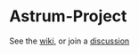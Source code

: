 # Astrum-Project
See the [wiki](https://github.com/Astrum-Project/Astrum-Project/wiki), or join a [discussion](https://github.com/Astrum-Project/Astrum-Project/discussions)

